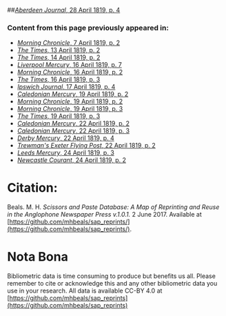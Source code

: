 ##[*Aberdeen Journal*, 28 April 1819, p. 4](https://mhbeals.github.io/sap_html/Aberdeen-Journal/Aberdeen-Journal-28-April-1819-p-4)

### Content from this page previously appeared in:
+ [*Morning Chronicle*, 7 April 1819, p. 2](https://mhbeals.github.io/sap_html/Morning-Chronicle/Morning-Chronicle-7-April-1819-p-2)
+ [*The Times*, 13 April 1819, p. 2](https://mhbeals.github.io/sap_html/The-Times/The-Times-13-April-1819-p-2)
+ [*The Times*, 14 April 1819, p. 2](https://mhbeals.github.io/sap_html/The-Times/The-Times-14-April-1819-p-2)
+ [*Liverpool Mercury*, 16 April 1819, p. 7](https://mhbeals.github.io/sap_html/Liverpool-Mercury/Liverpool-Mercury-16-April-1819-p-7)
+ [*Morning Chronicle*, 16 April 1819, p. 2](https://mhbeals.github.io/sap_html/Morning-Chronicle/Morning-Chronicle-16-April-1819-p-2)
+ [*The Times*, 16 April 1819, p. 3](https://mhbeals.github.io/sap_html/The-Times/The-Times-16-April-1819-p-3)
+ [*Ipswich Journal*, 17 April 1819, p. 4](https://mhbeals.github.io/sap_html/Ipswich-Journal/Ipswich-Journal-17-April-1819-p-4)
+ [*Caledonian Mercury*, 19 April 1819, p. 2](https://mhbeals.github.io/sap_html/Caledonian-Mercury/Caledonian-Mercury-19-April-1819-p-2)
+ [*Morning Chronicle*, 19 April 1819, p. 2](https://mhbeals.github.io/sap_html/Morning-Chronicle/Morning-Chronicle-19-April-1819-p-2)
+ [*Morning Chronicle*, 19 April 1819, p. 3](https://mhbeals.github.io/sap_html/Morning-Chronicle/Morning-Chronicle-19-April-1819-p-3)
+ [*The Times*, 19 April 1819, p. 3](https://mhbeals.github.io/sap_html/The-Times/The-Times-19-April-1819-p-3)
+ [*Caledonian Mercury*, 22 April 1819, p. 2](https://mhbeals.github.io/sap_html/Caledonian-Mercury/Caledonian-Mercury-22-April-1819-p-2)
+ [*Caledonian Mercury*, 22 April 1819, p. 3](https://mhbeals.github.io/sap_html/Caledonian-Mercury/Caledonian-Mercury-22-April-1819-p-3)
+ [*Derby Mercury*, 22 April 1819, p. 4](https://mhbeals.github.io/sap_html/Derby-Mercury/Derby-Mercury-22-April-1819-p-4)
+ [*Trewman's Exeter Flying Post*, 22 April 1819, p. 2](https://mhbeals.github.io/sap_html/Trewman's-Exeter-Flying-Post/Trewman's-Exeter-Flying-Post-22-April-1819-p-2)
+ [*Leeds Mercury*, 24 April 1819, p. 3](https://mhbeals.github.io/sap_html/Leeds-Mercury/Leeds-Mercury-24-April-1819-p-3)
+ [*Newcastle Courant*, 24 April 1819, p. 2](https://mhbeals.github.io/sap_html/Newcastle-Courant/Newcastle-Courant-24-April-1819-p-2)
                    
# Citation: 

Beals. M. H. *Scissors and Paste Database: A Map of Reprinting and Reuse in the Anglophone Newspaper Press v.1.0.1.* 2 June 2017. Available at [https://github.com/mhbeals/sap_reprints/](https://github.com/mhbeals/sap_reprints/). 
                    
# Nota Bona

Bibliometric data is time consuming to produce but benefits us all. Please remember to cite or acknowledge this and any other bibliometric data you use in your research. All data is available CC-BY 4.0 at [https://github.com/mhbeals/sap_reprints](https://github.com/mhbeals/sap_reprints)